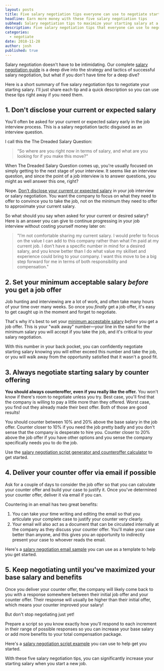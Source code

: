 ```yaml
---
layout: posts
title: Five salary negotiation tips everyone can use to negotiate starting salary
headline: Earn more money with these five salary negotiation tips
subhead: Salary negotiation tips to maximize your starting salary at a new job
description: Five salary negotiation tips that everyone can use to negotiate starting salary
categories:
  - negotiate
date: 2018-11-28
author: josh
published: true
---
```

Salary negotiation doesn't have to be intimidating. Our complete [salary negotiation guide](/salary-negotiation-guide/) is a deep dive into the strategy and tactics of successful salary negotiation, but what if you don't have time for a deep dive? 

Here is a short summary of five salary negotiation tips to negotiate your starting salary. I'll just share each tip and a quick description so you can use these tips right away if you need them.

## 1. Don't disclose your current or expected salary

You'll often be asked for your current or expected salary early in the job interview process. This is a salary negotiation tactic disguised as an interview question. 

I call this the The Dreaded Salary Question:

> “So where are you right now in terms of salary, and what are you looking for if you make this move?"

When The Dreaded Salary Question comes up, you're usually focused on simply getting to the next stage of your interview. It seems like an interview question, and since the point of a job interview is to answer questions, you might as well answer this one, right?

Nope. [Don't disclose your current or expected salary](/salary-expectations-interview-question/) in your job interview or salary negotiation. You want the company to focus on what they need to offer to convince you to take the job, not on the minimum they need to offer to approximate your current salary.

So what should you say when asked for your current or desired salary? Here is an answer you can give to continue progressing in your job interview without costing yourself money later on:

> "I’m not comfortable sharing my current salary. I would prefer to focus on the value I can add to this company rather than what I’m paid at my current job. I don’t have a specific number in mind for a desired salary, and you know better than I do what value my skillset and experience could bring to your company. I want this move to be a big step forward for me in terms of both responsibility and compensation."

## 2. Set your minimum acceptable salary *before* you get a job offer

Job hunting and interviewing are a lot of work, and often take many hours of your time over many weeks. So once you *finally* get a job offer, it's easy to get caught up in the moment and forget to negotiate.

That's why it's best to set your [minimum acceptable salary](/book/negotiate/what-is-your-minimum-acceptable-salary/) *before* you get a job offer. This is your "walk away" number—your line in the sand for the minimum salary you will accept if you take the job, and it's critical to your salary negotiation.

With this number in your back pocket, you can confidently negotiate starting salary knowing you will either exceed this number and take the job, or you will walk away from the opportunity satisfied that it wasn't a good fit.

## 3. Always negotiate starting salary by counter offering

**You should always counteroffer, even if you really like the offer.** You won't know if there's room to negotiate unless you try. Best case, you'll find that the company is willing to pay a little more than they offered. Worst case, you find out they already made their best offer. Both of those are good results!

You should counter between 10% and 20% above the base salary in the job offer. Counter closer to 10% if you need the job pretty badly and you don't sense that the company is desperate to hire you. Counter closer to 20% above the job offer if you have other options and you sense the company specifically needs you to do the job.

Use the [salary negotiation script generator and counteroffer calculator](/salary-negotiation-script/) to get started.

## 4. Deliver your counter offer via email if possible

Ask for a couple of days to consider the job offer so that you can calculate your counter offer and build your case to justify it. Once you've determined your counter offer, deliver it via email if you can. 

Countering in an email has two great benefits:

1. You can take your time writing and editing the email so that you articulate your complete case to justify your counter very clearly. 
2. Your email will also act as a document that can be circulated internally at the company as they discuss your counter offer. You'll make your case better than anyone, and this gives you an opportunity to indirectly present your case to whoever reads the email.

Here's a [salary negotiation email sample](/salary-negotiation-email-sample/) you can use as a template to help you get started.

## 5. Keep negotiating until you've maximized your base salary and benefits

Once you deliver your counter offer, the company will likely come back to you with a response somewhere between their initial job offer and your counter offer. Their response will usually be higher than their initial offer, which means your counter improved your salary!

But don't stop negotiating just yet!

Prepare a script so you know exactly how you'll respond to each increment in their range of possible responses so you can increase your base salary or add more benefits to your total compensation package.

Here's a [salary negotiation script example](/salary-negotiation-script-example/) you can use to help get you started.

With these five salary negotiation tips, you can significantly increase your starting salary when you start a new job. 